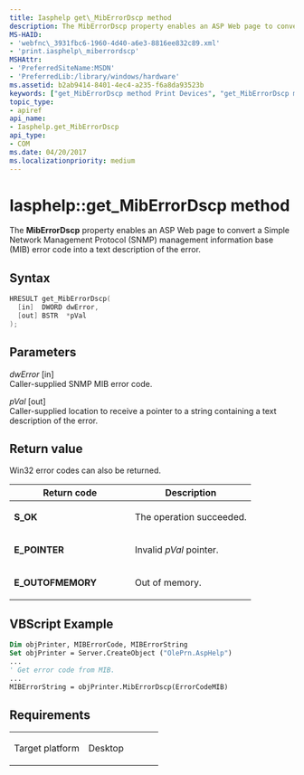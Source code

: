 ```yaml
---
title: Iasphelp get\_MibErrorDscp method
description: The MibErrorDscp property enables an ASP Web page to convert a Simple Network Management Protocol (SNMP) management information base (MIB) error code into a text description of the error.
MS-HAID:
- 'webfnc\_3931fbc6-1960-4d40-a6e3-8816ee832c89.xml'
- 'print.iasphelp\_miberrordscp'
MSHAttr:
- 'PreferredSiteName:MSDN'
- 'PreferredLib:/library/windows/hardware'
ms.assetid: b2ab9414-8401-4ec4-a235-f6a8da93523b
keywords: ["get_MibErrorDscp method Print Devices", "get_MibErrorDscp method Print Devices , Iasphelp interface", "Iasphelp interface Print Devices , get_MibErrorDscp method"]
topic_type:
- apiref
api_name:
- Iasphelp.get_MibErrorDscp
api_type:
- COM
ms.date: 04/20/2017
ms.localizationpriority: medium
---
```


# Iasphelp::get\_MibErrorDscp method

The **MibErrorDscp** property enables an ASP Web page to convert a Simple Network Management Protocol (SNMP) management information base (MIB) error code into a text description of the error.

Syntax
------

```cpp
HRESULT get_MibErrorDscp(
  [in]  DWORD dwError,
  [out] BSTR  *pVal
);
```

Parameters
----------

*dwError* \[in\]  
Caller-supplied SNMP MIB error code.

*pVal* \[out\]  
Caller-supplied location to receive a pointer to a string containing a text description of the error.

Return value
------------

Win32 error codes can also be returned.

<table>
<colgroup>
<col width="50%" />
<col width="50%" />
</colgroup>
<thead>
<tr class="header">
<th>Return code</th>
<th>Description</th>
</tr>
</thead>
<tbody>
<tr class="odd">
<td><strong>S_OK</strong></td>
<td><p>The operation succeeded.</p></td>
</tr>
<tr class="even">
<td><strong>E_POINTER</strong></td>
<td><p>Invalid <em>pVal</em> pointer.</p></td>
</tr>
<tr class="odd">
<td><strong>E_OUTOFMEMORY</strong></td>
<td><p>Out of memory.</p></td>
</tr>
</tbody>
</table>

## VBScript Example

```vb
Dim objPrinter, MIBErrorCode, MIBErrorString
Set objPrinter = Server.CreateObject ("OlePrn.AspHelp")
...
' Get error code from MIB.
...
MIBErrorString = objPrinter.MibErrorDscp(ErrorCodeMIB)
```

Requirements
------------

<table>
<colgroup>
<col width="50%" />
<col width="50%" />
</colgroup>
<tbody>
<tr class="odd">
<td><p>Target platform</p></td>
<td>Desktop</td>
</tr>
</tbody>
</table>
